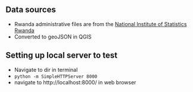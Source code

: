 ## Data sources
* Rwanda administrative files are from the [National Institute of Statistics Rwanda](http://geodata.nisr.opendata.arcgis.com/datasets?q=Rwanda)
* Converted to geoJSON in QGIS

## Setting up local server to test
* Navigate to dir in terminal
* `python -m SimpleHTTPServer 8000`
* navigate to http://localhost:8000/ in web browser
